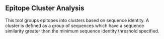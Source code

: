 
Epitope Cluster Analysis
---

This tool groups epitopes into clusters based on sequence identity. A cluster is defined as a group of sequences which have a sequence similarity greater than the minimum sequence identity threshold specified.

